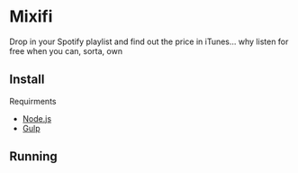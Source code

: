 
Mixifi
===============================================================================

Drop in your Spotify playlist and find out the price in iTunes... why listen
for free when you can, sorta, own


Install
-------------------------------------------------------------------------------

Requirments
- [Node.js](nodejs.org)
- [Gulp](gulpjs.com)



Running
-------------------------------------------------------------------------------